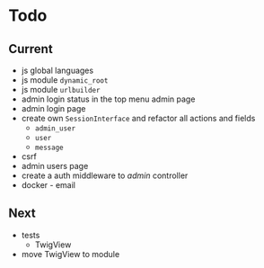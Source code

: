 # Todo

## Current

- js global languages
- js module `dynamic_root`
- js module `urlbuilder`
- admin login status in the top menu admin page
- admin login page
- create own `SessionInterface` and refactor all actions and fields
  - `admin_user`
  - `user`
  - `message`
- csrf
- admin users page
- create a auth middleware to *admin* controller
- docker - email

## Next

- tests  
  - TwigView  
- move TwigView to module  
